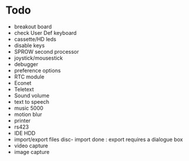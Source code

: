 #  Todo

* breakout board
* check User Def keyboard
* cassette/HD leds
* disable keys
* SPROW second processor
* joystick/mousestick
* debugger
* preference options
* RTC module
* Econet
* Teletext
* Sound volume
* text to speech
* music 5000
* motion blur
* printer
* rs423
* IDE HDD
* import/export files disc- import done : export requires a dialogue box
* video capture
* image capture

